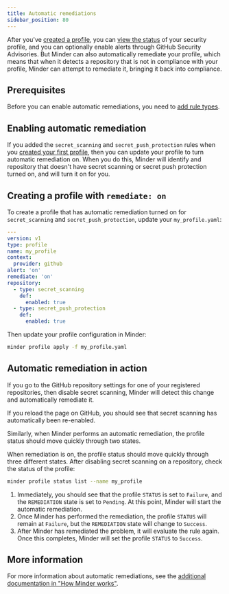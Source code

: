 ```yaml
---
title: Automatic remediations
sidebar_position: 80
---
```


After you've [created a profile](first_profile), you can
[view the status](viewing_status) of your security profile, and you can
optionally enable alerts through GitHub Security Advisories. But Minder can also
automatically remediate your profile, which means that when it detects a
repository that is not in compliance with your profile, Minder can attempt to
remediate it, bringing it back into compliance.

## Prerequisites

Before you can enable automatic remediations, you need to
[add rule types](first_profile#adding-rule-types).

## Enabling automatic remediation

If you added the `secret_scanning` and `secret_push_protection` rules when you
[created your first profile](first_profile), then you can update your profile to
turn automatic remediation on. When you do this, Minder will identify and
repository that doesn't have secret scanning or secret push protection turned
on, and will turn it on for you.

## Creating a profile with `remediate: on`

To create a profile that has automatic remediation turned on for
`secret_scanning` and `secret_push_protection`, update your `my_profile.yaml`:

```yaml
---
version: v1
type: profile
name: my_profile
context:
  provider: github
alert: 'on'
remediate: 'on'
repository:
  - type: secret_scanning
    def:
      enabled: true
  - type: secret_push_protection
    def:
      enabled: true
```

Then update your profile configuration in Minder:

```bash
minder profile apply -f my_profile.yaml
```

## Automatic remediation in action

If you go to the GitHub repository settings for one of your registered
repositories, then disable secret scanning, Minder will detect this change and
automatically remediate it.

If you reload the page on GitHub, you should see that secret scanning has
automatically been re-enabled.

Similarly, when Minder performs an automatic remediation, the profile status
should move quickly through two states.

When remediation is on, the profile status should move quickly through three
different states. After disabling secret scanning on a repository, check the
status of the profile:

```bash
minder profile status list --name my_profile
```

1. Immediately, you should see that the profile `STATUS` is set to `Failure`,
   and the `REMEDIATION` state is set to `Pending`. At this point, Minder will
   start the automatic remediation.
2. Once Minder has performed the remediation, the profile `STATUS` will remain
   at `Failure`, but the `REMEDIATION` state will change to `Success`.
3. After Minder has remediated the problem, it will evaluate the rule again.
   Once this completes, Minder will set the profile `STATUS` to `Success`.

## More information

For more information about automatic remediations, see the
[additional documentation in "How Minder works"](../understand/remediations).
